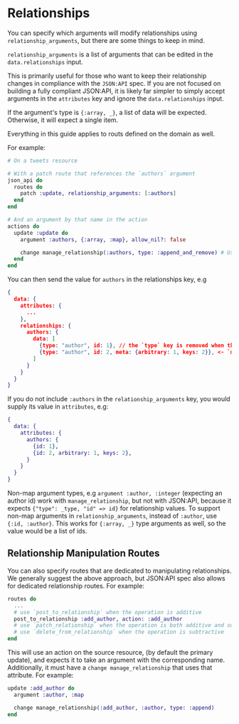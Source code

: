 # Relationships

You can specify which arguments will modify relationships using `relationship_arguments`, but there are some things to keep in mind.

`relationship_arguments` is a list of arguments that can be edited in the `data.relationships` input.

This is primarily useful for those who want to keep their relationship changes in compliance with the `JSON:API` spec.
If you are not focused on building a fully compliant JSON:API, it is likely far simpler to simply accept arguments
in the `attributes` key and ignore the `data.relationships` input.

If the argument's type is `{:array, _}`, a list of data will be expected. Otherwise, it will expect a single item.

Everything in this guide applies to routs defined on the domain as well.

For example:

```elixir
# On a tweets resource

# With a patch route that references the `authors` argument
json_api do
  routes do
    patch :update, relationship_arguments: [:authors]
  end
end

# And an argument by that name in the action
actions do
  update :update do
    argument :authors, {:array, :map}, allow_nil?: false

    change manage_relationship(:authors, type: :append_and_remove) # Use the authors argument to allow changing the related authors on update
  end
end
```

You can then send the value for `authors` in the relationships key, e.g

```json
{
  data: {
    attributes: {
      ...
    },
    relationships: {
      authors: {
        data: [
          {type: "author", id: 1}, // the `type` key is removed when the value is placed into the action, so this input would be `%{"id" => 1}` (`type` is required by `JSON:API` specification)
          {type: "author", id: 2, meta: {arbitrary: 1, keys: 2}}, <- `meta` is JSON:API spec freeform data, so this input would be `%{"id" => 2, "arbitrary" => 1, "keys" => 2}`
        ]
      }
    }
  }
}
```

If you do not include `:authors` in the `relationship_arguments` key, you would supply its value in `attributes`, e.g:

```elixir
{
  data: {
    attributes: {
      authors: {
        {id: 1},
        {id: 2, arbitrary: 1, keys: 2},
      }
    }
  }
}
```

Non-map argument types, e.g `argument :author, :integer` (expecting an author id) work with `manage_relationship`, but not with
JSON:API, because it expects `{"type": _type, "id" => id}` for relationship values. To support non-map arguments in `relationship_arguments`,
instead of `:author`, use `{:id, :author}`. This works for `{:array, _}` type arguments as well, so the value would be a list of ids.

## Relationship Manipulation Routes

You can also specify routes that are dedicated to manipulating relationships. We generally suggest the above approach, but JSON:API spec also allows for dedicated relationship routes. For example:

```elixir
routes do
  ...
  # use `post_to_relationship` when the operation is additive
  post_to_relationship :add_author, action: :add_author
  # use `patch_relationship` when the operation is both additive and subtractive
  # use `delete_from_relationship` when the operation is subtractive
end
```

This will use an action on the source resource, (by default the primary update), and expects it to take an argument with the corresponding name. Additionally, it must have a `change manage_relationship` that uses that attribute. For example:

```elixir
update :add_author do
  argument :author, :map

  change manage_relationship(:add_author, :author, type: :append)
end
```
